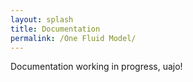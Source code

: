 ```yaml
---
layout: splash
title: Documentation
permalink: /One Fluid Model/
---
```


Documentation working in progress, uajo!
